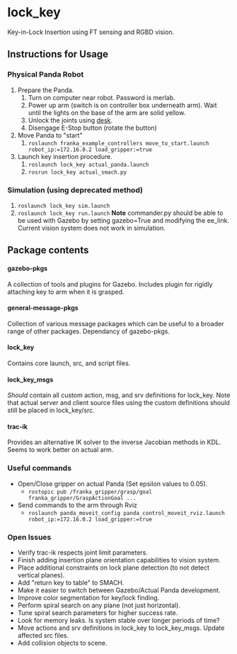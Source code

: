 # lock_key
Key-in-Lock Insertion using FT sensing and RGBD vision.

## Instructions for Usage
### Physical Panda Robot
1. Prepare the Panda.
    1. Turn on computer near robot. Password is merlab.
    2. Power up arm (switch is on controller box underneath arm). Wait until the lights on the base of the arm are solid yellow.
    3. Unlock the joints using [desk](https://172.16.0.2/desk/ "desk").
    4. Disengage E-Stop button (rotate the button)
2. Move Panda to "start" 
    1. ```roslaunch franka_example_controllers move_to_start.launch robot_ip:=172.16.0.2 load_gripper:=true```
3. Launch key insertion procedure.
	1. ```roslaunch lock_key actual_panda.launch```
	2. ```rosrun lock_key actual_smach.py```

### Simulation (using deprecated method)
1. ```roslaunch lock_key sim.launch```
2. ```roslaunch lock_key run.launch```
**Note** commander.py should be able to be used with Gazebo by setting gazebo=True and modifying the ee_link. Current vision system does not work in simulation.

## Package contents
#### gazebo-pkgs
A collection of tools and plugins for Gazebo. Includes plugin for rigidly attaching key to arm when it is grasped.
#### general-message-pkgs
Collection of various message packages which can be useful to a broader range of other packages. Dependancy of gazebo-pkgs.
#### lock_key
Contains core launch, src, and script files. 
#### lock_key_msgs
*Should* contain all custom action, msg, and srv definitions for lock_key. Note that actual server and client source files using the custom definitions should still be placed in lock_key/src.
#### trac-ik
Provides an alternative IK solver to the inverse Jacobian methods in KDL. Seems to work better on actual arm.

### Useful commands
- Open/Close gripper on actual Panda (Set epsilon values to 0.05).
    - ```rostopic pub /franka_gripper/grasp/goal franka_gripper/GraspActionGoal ...```
- Send commands to the arm through Rviz
	- ```roslaunch panda_moveit_config panda_control_moveit_rviz.launch robot_ip:=172.16.0.2 load_gripper:=true```

### Open Issues
- Verify trac-ik respects joint limit parameters.
- Finish adding insertion plane orientation capabilities to vision system.
- Place additional constraints on lock plane detection (to not detect vertical planes).
- Add "return key to table" to SMACH.
- Make it easier to switch between Gazebo/Actual Panda development.
- Improve color segmentation for key/lock finding.
- Perform spiral search on any plane (not just horizontal).
- Tune spiral search parameters for higher success rate.
- Look for memory leaks. Is system stable over longer periods of time?
- Move actions and srv definitions in lock_key to lock_key_msgs. Update affected src files.
- Add collision objects to scene.